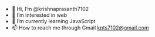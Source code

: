 - 👋 Hi, I’m @krishnaprasanth7102
- 👀 I’m interested in web
- 🌱 I’m currently learning JavaScript 
- 📫 How to reach me through Gmail kpts7102@gmail.com

<!---
krishnaprasanth7102/krishnaprasanth7102 is a ✨ special ✨ repository because its `README.md` (this file) appears on your GitHub profile.
You can click the Preview link to take a look at your changes.
--->
